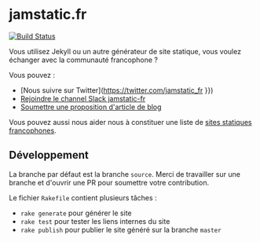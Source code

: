 # jamstatic.fr

[![Build Status](https://travis-ci.org/jamstatic/jamstatic-fr.svg?branch=source)](https://travis-ci.org/jamstatic/jamstatic-fr)

Vous utilisez Jekyll ou un autre générateur de site statique, vous voulez échanger avec la communauté francophone ?

Vous pouvez :

* [Nous suivre sur Twitter](https://twitter.com/jamstatic_fr }})
* [Rejoindre le channel Slack jamstatic-fr](https://jamstatic.herokuapp.com/)
* [Soumettre une proposition d'article de blog](https://github.com/jamstatic/jamstatic-fr/projects/1)

Vous pouvez aussi nous aider nous à constituer une liste de [sites statiques francophones](https://github.com/jamstatic/jamstatic-fr/wiki/Sources-des-sites-francophones).

## Développement

La branche par défaut est la branche `source`.
Merci de travailler sur une branche et d'ouvrir une PR pour soumettre votre contribution.

Le fichier `Rakefile` contient plusieurs tâches :

  * `rake generate` pour générer le site
  * `rake test` pour tester les liens internes du site
  * `rake publish` pour publier le site généré sur la branche `master`
